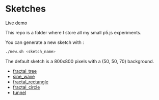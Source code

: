 # Sketches

[Live demo](https://t0mm4rx.github.io/sketches/)

This repo is a folder where I store all my small p5.js experiments.

You can generate a new sketch with :
```bash
./new.sh <sketch_name>
```

The default sketch is a 800x800 pixels with a (50, 50, 70) background.
* [fractal_tree](https://t0mm4rx.github.io/sketches/sketch_fractal_tree)
* [sine_wave](https://t0mm4rx.github.io/sketches/sketch_sine_wave)
* [fractal_rectangle](https://t0mm4rx.github.io/sketches/sketch_fractal_rectangle)
* [fractal_circle](https://t0mm4rx.github.io/sketches/sketch_fractal_circle)
* [tunnel](https://t0mm4rx.github.io/sketches/sketch_tunnel)
